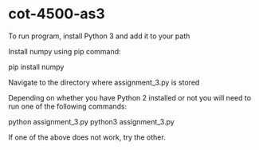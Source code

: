 # cot-4500-as3

To run program, install Python 3 and add it to your path

Install numpy using pip command:

pip install numpy

Navigate to the directory where assignment_3.py is stored

Depending on whether you have Python 2 installed or not you will need to run one of the following commands:

python assignment_3.py
python3 assignment_3.py

If one of the above does not work, try the other.
